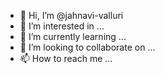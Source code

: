 - 👋 Hi, I’m @jahnavi-valluri
- 👀 I’m interested in ...
- 🌱 I’m currently learning ...
- 💞️ I’m looking to collaborate on ...
- 📫 How to reach me ...

<!---
jahnavi-valluri/jahnavi-valluri is a ✨ special ✨ repository because its `README.md` (this file) appears on your GitHub profile.
You can click the Preview link to take a look at your changes.
--->
